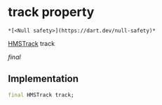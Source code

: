 


# track property




    *[<Null safety>](https://dart.dev/null-safety)*


[HMSTrack](../../hmssdk_flutter/HMSTrack-class.md) track
  
_final_






## Implementation

```dart
final HMSTrack track;


```







